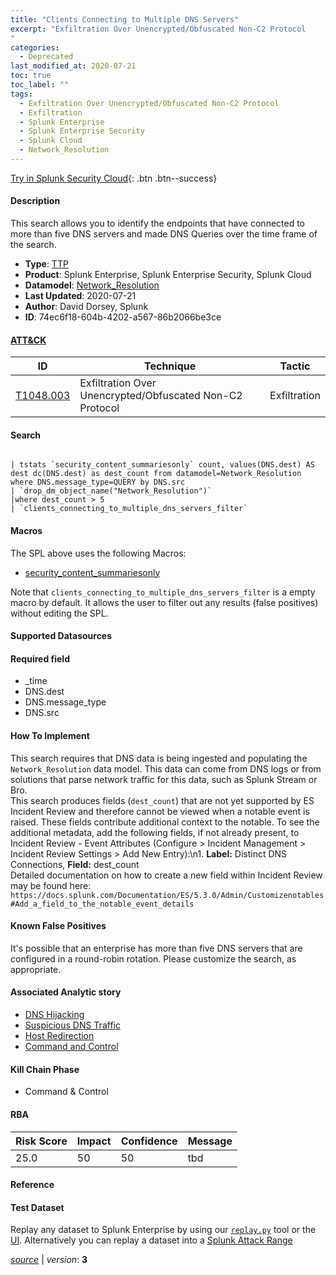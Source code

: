 ```yaml
---
title: "Clients Connecting to Multiple DNS Servers"
excerpt: "Exfiltration Over Unencrypted/Obfuscated Non-C2 Protocol
"
categories:
  - Deprecated
last_modified_at: 2020-07-21
toc: true
toc_label: ""
tags:
  - Exfiltration Over Unencrypted/Obfuscated Non-C2 Protocol
  - Exfiltration
  - Splunk Enterprise
  - Splunk Enterprise Security
  - Splunk Cloud
  - Network_Resolution
---
```




[Try in Splunk Security Cloud](https://www.splunk.com/en_us/cyber-security.html){: .btn .btn--success}

#### Description

This search allows you to identify the endpoints that have connected to more than five DNS servers and made DNS Queries over the time frame of the search.

- **Type**: [TTP](https://github.com/splunk/security_content/wiki/object-Analytic-Types)
- **Product**: Splunk Enterprise, Splunk Enterprise Security, Splunk Cloud
- **Datamodel**: [Network_Resolution](https://docs.splunk.com/Documentation/CIM/latest/User/NetworkResolution)
- **Last Updated**: 2020-07-21
- **Author**: David Dorsey, Splunk
- **ID**: 74ec6f18-604b-4202-a567-86b2066be3ce


#### [ATT&CK](https://attack.mitre.org/)

| ID             | Technique        |  Tactic             |
| -------------- | ---------------- |-------------------- |
| [T1048.003](https://attack.mitre.org/techniques/T1048/003/) | Exfiltration Over Unencrypted/Obfuscated Non-C2 Protocol | Exfiltration |

#### Search

```

| tstats `security_content_summariesonly` count, values(DNS.dest) AS dest dc(DNS.dest) as dest_count from datamodel=Network_Resolution where DNS.message_type=QUERY by DNS.src 
| `drop_dm_object_name("Network_Resolution")` 
|where dest_count > 5 
| `clients_connecting_to_multiple_dns_servers_filter` 
```

#### Macros
The SPL above uses the following Macros:
* [security_content_summariesonly](https://github.com/splunk/security_content/blob/develop/macros/security_content_summariesonly.yml)

Note that `clients_connecting_to_multiple_dns_servers_filter` is a empty macro by default. It allows the user to filter out any results (false positives) without editing the SPL.

#### Supported Datasources


#### Required field
* _time
* DNS.dest
* DNS.message_type
* DNS.src


#### How To Implement
This search requires that DNS data is being ingested and populating the `Network_Resolution` data model. This data can come from DNS logs or from solutions that parse network traffic for this data, such as Splunk Stream or Bro.\
This search produces fields (`dest_count`) that are not yet supported by ES Incident Review and therefore cannot be viewed when a notable event is raised. These fields contribute additional context to the notable. To see the additional metadata, add the following fields, if not already present, to Incident Review - Event Attributes (Configure > Incident Management > Incident Review Settings > Add New Entry):\\n1. **Label:** Distinct DNS Connections, **Field:** dest_count\
Detailed documentation on how to create a new field within Incident Review may be found here: `https://docs.splunk.com/Documentation/ES/5.3.0/Admin/Customizenotables#Add_a_field_to_the_notable_event_details`

#### Known False Positives
It's possible that an enterprise has more than five DNS servers that are configured in a round-robin rotation. Please customize the search, as appropriate.

#### Associated Analytic story
* [DNS Hijacking](/stories/dns_hijacking)
* [Suspicious DNS Traffic](/stories/suspicious_dns_traffic)
* [Host Redirection](/stories/host_redirection)
* [Command and Control](/stories/command_and_control)


#### Kill Chain Phase
* Command & Control



#### RBA

| Risk Score  | Impact      | Confidence   | Message      |
| ----------- | ----------- |--------------|--------------|
| 25.0 | 50 | 50 | tbd |




#### Reference


#### Test Dataset
Replay any dataset to Splunk Enterprise by using our [`replay.py`](https://github.com/splunk/attack_data#using-replaypy) tool or the [UI](https://github.com/splunk/attack_data#using-ui).
Alternatively you can replay a dataset into a [Splunk Attack Range](https://github.com/splunk/attack_range#replay-dumps-into-attack-range-splunk-server)



[*source*](https://github.com/splunk/security_content/tree/develop/detections/deprecated/clients_connecting_to_multiple_dns_servers.yml) \| *version*: **3**